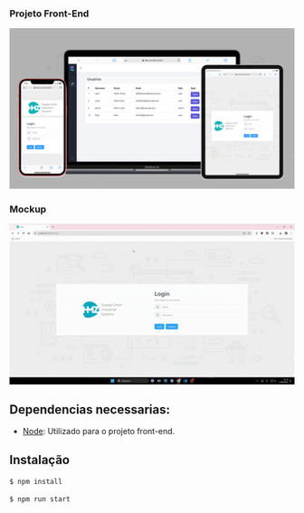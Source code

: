 

### Projeto Front-End
![Imagem](https://raw.githubusercontent.com/Aldrik-Alvaro/TESTE-FRONT-END/main/hmzfundo%20copiar.jpg)

### Mockup
![gif](https://raw.githubusercontent.com/Aldrik-Alvaro/TESTE-FRONT-END/main/video.gif)


## Dependencias necessarias: 
*  [Node](https://nodejs.org/en): Utilizado para o projeto front-end.

  
## Instalação

``` bash
$ npm install
```

``` bash
$ npm run start 
```

